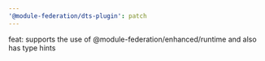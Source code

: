 ```yaml
---
'@module-federation/dts-plugin': patch
---
```


feat: supports the use of @module-federation/enhanced/runtime and also has type hints
